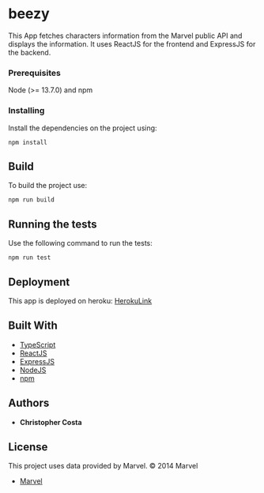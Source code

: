# beezy

This App fetches characters information from the Marvel public API and displays the information.
It uses ReactJS for the frontend and ExpressJS for the backend.

### Prerequisites

Node (>= 13.7.0) and npm

### Installing

Install the dependencies on the project using:

```
npm install
```

## Build

To build the project use:

```
npm run build
```

## Running the tests

Use the following command to run the tests:

```
npm run test
```

## Deployment

This app is deployed on heroku: [HerokuLink](https://safe-river-19712.herokuapp.com/)

## Built With

-   [TypeScript](https://www.typescript.org/)
-   [ReactJS](https://www.reactjs.org/)
-   [ExpressJS](https://www.expressjs.com/)
-   [NodeJS](https://www.nodejs.org/)
-   [npm](https://www.npmjs.org/)

## Authors

-   **Christopher Costa**

## License

This project uses data provided by Marvel. © 2014 Marvel

-   [Marvel](https://www.marvel.com/)
